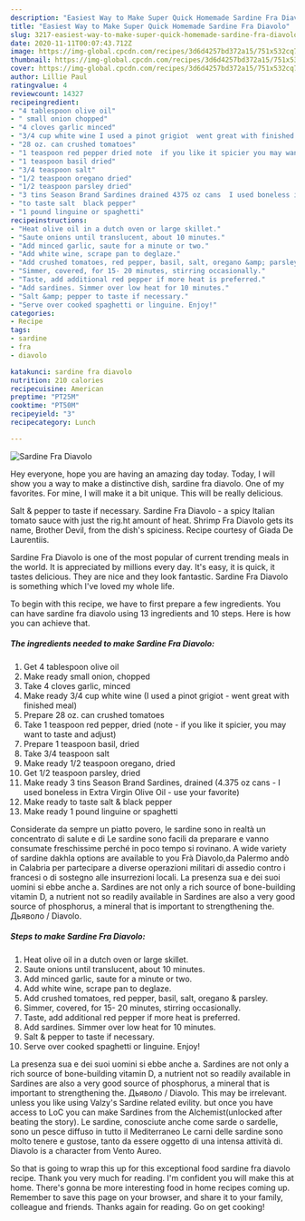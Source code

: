 ```yaml
---
description: "Easiest Way to Make Super Quick Homemade Sardine Fra Diavolo"
title: "Easiest Way to Make Super Quick Homemade Sardine Fra Diavolo"
slug: 3217-easiest-way-to-make-super-quick-homemade-sardine-fra-diavolo
date: 2020-11-11T00:07:43.712Z
image: https://img-global.cpcdn.com/recipes/3d6d4257bd372a15/751x532cq70/sardine-fra-diavolo-recipe-main-photo.jpg
thumbnail: https://img-global.cpcdn.com/recipes/3d6d4257bd372a15/751x532cq70/sardine-fra-diavolo-recipe-main-photo.jpg
cover: https://img-global.cpcdn.com/recipes/3d6d4257bd372a15/751x532cq70/sardine-fra-diavolo-recipe-main-photo.jpg
author: Lillie Paul
ratingvalue: 4
reviewcount: 14327
recipeingredient:
- "4 tablespoon olive oil"
- " small onion chopped"
- "4 cloves garlic minced"
- "3/4 cup white wine I used a pinot grigiot  went great with finished meal"
- "28 oz. can crushed tomatoes"
- "1 teaspoon red pepper dried note  if you like it spicier you may want to taste and adjust"
- "1 teaspoon basil dried"
- "3/4 teaspoon salt"
- "1/2 teaspoon oregano dried"
- "1/2 teaspoon parsley dried"
- "3 tins Season Brand Sardines drained 4375 oz cans  I used boneless in Extra Virgin Olive Oil  use your favorite"
- "to taste salt  black pepper"
- "1 pound linguine or spaghetti"
recipeinstructions:
- "Heat olive oil in a dutch oven or large skillet."
- "Saute onions until translucent, about 10 minutes."
- "Add minced garlic, saute for a minute or two."
- "Add white wine, scrape pan to deglaze."
- "Add crushed tomatoes, red pepper, basil, salt, oregano &amp; parsley."
- "Simmer, covered, for 15- 20 minutes, stirring occasionally."
- "Taste, add additional red pepper if more heat is preferred."
- "Add sardines. Simmer over low heat for 10 minutes."
- "Salt &amp; pepper to taste if necessary."
- "Serve over cooked spaghetti or linguine. Enjoy!"
categories:
- Recipe
tags:
- sardine
- fra
- diavolo

katakunci: sardine fra diavolo 
nutrition: 210 calories
recipecuisine: American
preptime: "PT25M"
cooktime: "PT50M"
recipeyield: "3"
recipecategory: Lunch

---
```



![Sardine Fra Diavolo](https://img-global.cpcdn.com/recipes/3d6d4257bd372a15/751x532cq70/sardine-fra-diavolo-recipe-main-photo.jpg)

Hey everyone, hope you are having an amazing day today. Today, I will show you a way to make a distinctive dish, sardine fra diavolo. One of my favorites. For mine, I will make it a bit unique. This will be really delicious.

Salt &amp; pepper to taste if necessary. Sardine Fra Diavolo - a spicy Italian tomato sauce with just the rig.ht amount of heat. Shrimp Fra Diavolo gets its name, Brother Devil, from the dish&#39;s spiciness. Recipe courtesy of Giada De Laurentiis.

Sardine Fra Diavolo is one of the most popular of current trending meals in the world. It is appreciated by millions every day. It's easy, it is quick, it tastes delicious. They are nice and they look fantastic. Sardine Fra Diavolo is something which I've loved my whole life.


To begin with this recipe, we have to first prepare a few ingredients. You can have sardine fra diavolo using 13 ingredients and 10 steps. Here is how you can achieve that.

<!--inarticleads1-->

##### The ingredients needed to make Sardine Fra Diavolo:

1. Get 4 tablespoon olive oil
1. Make ready  small onion, chopped
1. Take 4 cloves garlic, minced
1. Make ready 3/4 cup white wine (I used a pinot grigiot - went great with finished meal)
1. Prepare 28 oz. can crushed tomatoes
1. Take 1 teaspoon red pepper, dried (note - if you like it spicier, you may want to taste and adjust)
1. Prepare 1 teaspoon basil, dried
1. Take 3/4 teaspoon salt
1. Make ready 1/2 teaspoon oregano, dried
1. Get 1/2 teaspoon parsley, dried
1. Make ready 3 tins Season Brand Sardines, drained (4.375 oz cans - I used boneless in Extra Virgin Olive Oil - use your favorite)
1. Make ready to taste salt &amp; black pepper
1. Make ready 1 pound linguine or spaghetti


Considerate da sempre un piatto povero, le sardine sono in realtà un concentrato di salute e di Le sardine sono facili da preparare e vanno consumate freschissime perché in poco tempo si rovinano. A wide variety of sardine dakhla options are available to you Frà Diavolo,da Palermo andò in Calabria per partecipare a diverse operazioni militari di assedio contro i francesi o di sostegno alle insurrezioni locali. La presenza sua e dei suoi uomini si ebbe anche a. Sardines are not only a rich source of bone-building vitamin D, a nutrient not so readily available in Sardines are also a very good source of phosphorus, a mineral that is important to strengthening the. Дьяволо / Diavolo. 

<!--inarticleads2-->

##### Steps to make Sardine Fra Diavolo:

1. Heat olive oil in a dutch oven or large skillet.
1. Saute onions until translucent, about 10 minutes.
1. Add minced garlic, saute for a minute or two.
1. Add white wine, scrape pan to deglaze.
1. Add crushed tomatoes, red pepper, basil, salt, oregano &amp; parsley.
1. Simmer, covered, for 15- 20 minutes, stirring occasionally.
1. Taste, add additional red pepper if more heat is preferred.
1. Add sardines. Simmer over low heat for 10 minutes.
1. Salt &amp; pepper to taste if necessary.
1. Serve over cooked spaghetti or linguine. Enjoy!


La presenza sua e dei suoi uomini si ebbe anche a. Sardines are not only a rich source of bone-building vitamin D, a nutrient not so readily available in Sardines are also a very good source of phosphorus, a mineral that is important to strengthening the. Дьяволо / Diavolo. This may be irrelevant. unless you like using Valzy&#39;s Sardine related evility. but once you have access to LoC you can make Sardines from the Alchemist(unlocked after beating the story). Le sardine, conosciute anche come sarde o sardelle, sono un pesce diffuso in tutto il Mediterraneo Le carni delle sardine sono molto tenere e gustose, tanto da essere oggetto di una intensa attività di. Diavolo is a character from Vento Aureo. 

So that is going to wrap this up for this exceptional food sardine fra diavolo recipe. Thank you very much for reading. I'm confident you will make this at home. There's gonna be more interesting food in home recipes coming up. Remember to save this page on your browser, and share it to your family, colleague and friends. Thanks again for reading. Go on get cooking!
